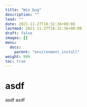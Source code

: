 ```yaml
---
title: "Win_bug"
description: ""
lead: ""
date: 2021-11-27T18:32:36+08:00
lastmod: 2021-11-27T18:32:36+08:00
draft: false
images: []
menu: 
  docs:
    parent: "environment_install"
weight: 999
toc: true
---
```


# asdf
asdf
asdf
